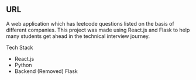 ## URL


A web application which has leetcode questions listed on the basis of different companies. This project was made using React.js and Flask to help many students get ahead in the technical interview journey.

Tech Stack

- React.js
- Python
- Backend (Removed) Flask
